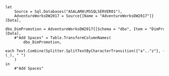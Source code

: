 


    let
    	Source = Sql.Databases("ASALAMA\MSSQLSERVER01"),
    	AdventureWorksDW2017 = Source{[Name = "AdventureWorksDW2017"]}[Data],
    	dbo_DimPromotion = AdventureWorksDW2017{[Schema = "dbo", Item = "DimPromotion"]}[Data],
    	#"Add Spaces" = Table.TransformColumnNames(
    		dbo_DimPromotion, 
    		each Text.Combine(Splitter.SplitTextByCharacterTransition({"a".."z"}, {"A".."Z"})(_), " ")
    	)
    in
    	#"Add Spaces"
